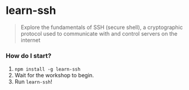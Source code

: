 # learn-ssh
> Explore the fundamentals of SSH (secure shell), a cryptographic protocol used to communicate with and control servers on the internet

### How do I start?

1. `npm install -g learn-ssh`
4. Wait for the workshop to begin.
5. Run `learn-ssh`!
